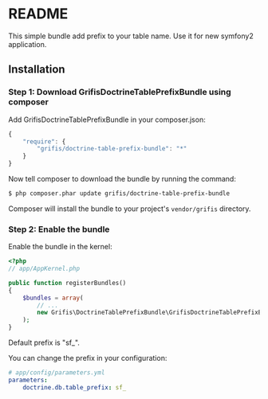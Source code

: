 README
======

This simple bundle add prefix to your table name. Use it for new symfony2 application.

## Installation

### Step 1: Download GrifisDoctrineTablePrefixBundle using composer

Add GrifisDoctrineTablePrefixBundle in your composer.json:

``` js
{
    "require": {
        "grifis/doctrine-table-prefix-bundle": "*"
    }
}
```

Now tell composer to download the bundle by running the command:

``` bash
$ php composer.phar update grifis/doctrine-table-prefix-bundle
```
Composer will install the bundle to your project's `vendor/grifis` directory.

### Step 2: Enable the bundle

Enable the bundle in the kernel:

``` php
<?php
// app/AppKernel.php

public function registerBundles()
{
    $bundles = array(
        // ...
        new Grifis\DoctrineTablePrefixBundle\GrifisDoctrineTablePrefixBundle(),
    );
}
```

Default prefix is "sf_".

You can change the prefix in your configuration:

``` yaml
# app/config/parameters.yml
parameters:
    doctrine.db.table_prefix: sf_
```